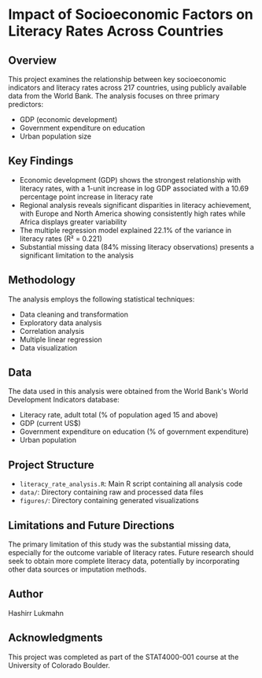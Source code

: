 # Impact of Socioeconomic Factors on Literacy Rates Across Countries

## Overview
This project examines the relationship between key socioeconomic indicators and literacy rates across 217 countries, using publicly available data from the World Bank. The analysis focuses on three primary predictors:

- GDP (economic development)
- Government expenditure on education
- Urban population size

## Key Findings
- Economic development (GDP) shows the strongest relationship with literacy rates, with a 1-unit increase in log GDP associated with a 10.69 percentage point increase in literacy rate
- Regional analysis reveals significant disparities in literacy achievement, with Europe and North America showing consistently high rates while Africa displays greater variability
- The multiple regression model explained 22.1% of the variance in literacy rates (R² = 0.221)
- Substantial missing data (84% missing literacy observations) presents a significant limitation to the analysis

## Methodology
The analysis employs the following statistical techniques:
- Data cleaning and transformation
- Exploratory data analysis
- Correlation analysis
- Multiple linear regression
- Data visualization

## Data
The data used in this analysis were obtained from the World Bank's World Development Indicators database:
- Literacy rate, adult total (% of population aged 15 and above)
- GDP (current US$)
- Government expenditure on education (% of government expenditure)
- Urban population

## Project Structure
- `literacy_rate_analysis.R`: Main R script containing all analysis code
- `data/`: Directory containing raw and processed data files
- `figures/`: Directory containing generated visualizations

## Limitations and Future Directions
The primary limitation of this study was the substantial missing data, especially for the outcome variable of literacy rates. Future research should seek to obtain more complete literacy data, potentially by incorporating other data sources or imputation methods.

## Author
Hashirr Lukmahn

## Acknowledgments
This project was completed as part of the STAT4000-001 course at the University of Colorado Boulder.
